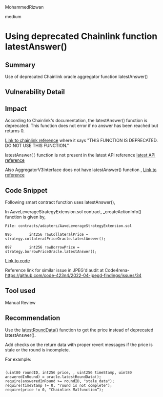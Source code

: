 MohammedRizwan

medium

# Using deprecated Chainlink function latestAnswer()

## Summary
Use of deprecated Chainlink oracle aggregator function latestAnswer()

## Vulnerability Detail
## Impact
According to Chainlink's documentation, the latestAnswer() function is deprecated. This function does not error if no answer has been reached but returns 0.

[Link to chainlink reference](https://docs.chain.link/data-feeds/api-reference#latestanswer) where it says "THIS FUNCTION IS DEPRECATED. DO NOT USE THIS FUNCTION."

latestAnswer( ) function is not present in the latest API reference [latest API reference](https://docs.chain.link/data-feeds/api-reference)

Also AggregatorV3Interface does not have latestAnswer() function , [Link to reference ](https://github.com/smartcontractkit/chainlink/blob/develop/contracts/src/v0.8/interfaces/AggregatorV3Interface.sol)

## Code Snippet

Following smart contract function uses latestAnswer(), 

In AaveLeverageStrategyExtension.sol contract, _createActionInfo() function is given by,

```solidity
File: contracts/adapters/AaveLeverageStrategyExtension.sol

895        int256 rawCollateralPrice = strategy.collateralPriceOracle.latestAnswer();

897        int256 rawBorrowPrice = strategy.borrowPriceOracle.latestAnswer();
```
[Link to code ](https://github.com/IndexCoop/index-coop-smart-contracts/blob/317dfb677e9738fc990cf69d198358065e8cb595/contracts/adapters/AaveLeverageStrategyExtension.sol#L895-L897)

Reference link for similar issue in JPEG'd audit at Code4rena- https://github.com/code-423n4/2022-04-jpegd-findings/issues/34

## Tool used
Manual Review

## Recommendation

Use the [latestRoundData()](https://docs.chain.link/data-feeds/api-reference#latestrounddata-1) function to get the price instead of deprecated latestAnswer(). 

Add checks on the return data with proper revert messages if the price is stale or the round is incomplete. 

For example:

```solidity

(uint80 roundID, int256 price, , uint256 timeStamp, uint80 answeredInRound) = oracle.latestRoundData();
require(answeredInRound >= roundID, "stale data");
require(timeStamp != 0, "round is not complete");
require(price != 0, "Chainlink Malfunction”);
```